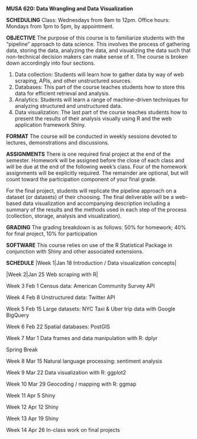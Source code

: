 **MUSA 620: Data Wrangling and Data Visualization**

**SCHEDULING**
Class: Wednesdays from 9am to 12pm. Office hours: Mondays from 1pm to 5pm, by appointment.
				
**OBJECTIVE**
The purpose of this course is to familiarize students with the “pipeline” approach to data science. This involves the process of gathering data, storing the data, analyzing the data, and visualizing the data such that non-technical decision makers can make sense of it. The course is broken down accordingly into four sections.

1.	Data collection: Students will learn how to gather data by way of web scraping, APIs, and other unstructured sources.
2.	Databases: This part of the course teaches students how to store this data for efficient retrieval and analysis.
3.	Analytics: Students will learn a range of machine-driven techniques for analyzing structured and unstructured data.
4.	Data visualization: The last part of the course teaches students how to present the results of their analysis visually using R and the web application framework Shiny.
	
**FORMAT**
The course will be conducted in weekly sessions devoted to lectures, demonstrations and discussions.

**ASSIGNMENTS**
There is one required final project at the end of the semester. Homework will be assigned before the close of each class and will be due at the end of the following week’s class. Four of the homework assignments will be explicitly required. The remainder are optional, but will count toward the participation component of your final grade.

For the final project, students will replicate the pipeline approach on a dataset (or datasets) of their choosing. The final deliverable will be a web-based data visualization and accompanying description including a summary of the results and the methods used in each step of the process (collection, storage, analysis and visualization). 

**GRADING**
The grading breakdown is as follows: 50% for homework; 40% for final project, 10% for participation

**SOFTWARE**
This course relies on use of the R Statistical Package in conjunction with Shiny and other associated extensions. 
	
**SCHEDULE**
|Week 1|Jan 18		Introduction / Data visualization concepts|

|Week 2|Jan 25		Web scraping with R|

Week 3	Feb 1		  Census data: American Community Survey API

Week 4	Feb 8		  Unstructured data: Twitter API

Week 5	Feb 15		Large datasets: NYC Taxi & Uber trip data with Google BigQuery

Week 6	Feb 22		Spatial databases: PostGIS

Week 7	Mar 1		  Data frames and data manipulation with R: dplyr

Spring Break

Week 8	Mar 15		Natural language processing: sentiment analysis

Week 9	Mar 22		Data visualization with R: ggplot2

Week 10	Mar 29		Geocoding / mapping with R: ggmap

Week 11	Apr 5		  Shiny

Week 12	Apr 12		Shiny

Week 13	Apr 19		Shiny 

Week 14	Apr 26		In-class work on final projects


